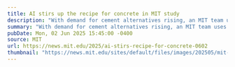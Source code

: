 ```yaml
---
title: AI stirs up the recipe for concrete in MIT study
description: "With demand for cement alternatives rising, an MIT team uses machine learning to hunt for new ingredients across the scientific literature."
summary: "With demand for cement alternatives rising, an MIT team uses machine learning to hunt for new ingredients across the scientific literature."
pubDate: Mon, 02 Jun 2025 15:45:00 -0400
source: MIT
url: https://news.mit.edu/2025/ai-stirs-recipe-for-concrete-0602
thumbnail: "https://news.mit.edu/sites/default/files/images/202505/mit-Soroush-Mahjoubi.jpg"
---
```


